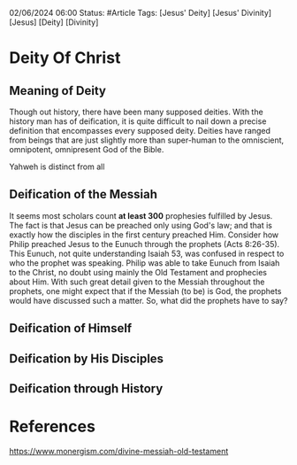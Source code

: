 


02/06/2024 06:00
Status: #Article
Tags: [Jesus' Deity]  [Jesus' Divinity]  [Jesus]  [Deity]  [Divinity]


# Deity Of Christ

## Meaning of Deity

Though out history, there have been many supposed deities. With the history man has of deification,
it is quite difficult to nail down a precise definition that encompasses every supposed deity.
Deities have ranged from beings that are just slightly more than super-human to the omniscient,
omnipotent, omnipresent God of the Bible. 

Yahweh is distinct from all 



## Deification of the Messiah 

It seems most scholars count **at least 300** prophesies fulfilled by Jesus. The fact is that Jesus
can be preached only using God's law; and that is exactly how the disciples in the first century
preached Him. Consider how Philip preached Jesus to the Eunuch through the prophets (Acts 8:26-35).
This Eunuch, not quite understanding Isaiah 53, was confused in respect to who the prophet was
speaking. Philip was able to take Eunuch from Isaiah to the Christ, no doubt using mainly the Old
Testament and prophecies about Him. With such great detail given to the Messiah throughout the
prophets, one might expect that if the Messiah (to be) is God, the prophets would have discussed
such a matter. So, what did the prophets have to say?



## Deification of Himself

## Deification by His Disciples

## Deification through History



# References

https://www.monergism.com/divine-messiah-old-testament
